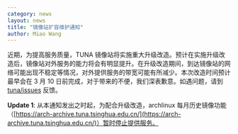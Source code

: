 ```yaml
---
category: news
layout: news
title: "镜像站扩容维护通知"
author: Miao Wang
---
```


近期，为提高服务质量，TUNA 镜像站将实施重大升级改造。预计在实施升级改造后，镜像站对外服务的能力将会有明显提升。在升级改造期间，到达镜像站的网络可能出现不稳定等情况，对外提供服务的带宽可能有所减少。本次改造时间预计最早会在 3 月 10 日前完成，对于带来的不便，我们深表歉意。如遇问题，请到 [tuna/issues](https://github.com/tuna/issues/issues) 反馈。

**Update 1**:  从本通知发出之时起，为配合升级改造，archlinux 每月历史镜像功能（[https://arch-archive.tuna.tsinghua.edu.cn/](https://arch-archive.tuna.tsinghua.edu.cn/)）暂时停止提供服务。
